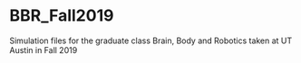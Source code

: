 # BBR_Fall2019
Simulation files for the graduate class Brain, Body and Robotics taken at UT Austin in Fall 2019
